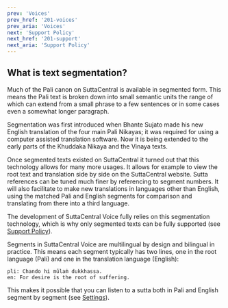 ```yaml
---
prev: 'Voices'
prev_href: '201-voices'
prev_aria: 'Voices'
next: 'Support Policy'
next_href: '201-support'
next_aria: 'Support Policy'
---
```


## What is text segmentation?

Much of the Pali canon on SuttaCentral is available in segmented form. This means the Pali text is broken down into small semantic units the range of which can extend from a small phrase to a few sentences or in some cases even a somewhat longer paragraph.

Segmentation was first introduced when Bhante Sujato made his new English translation of the four main Pali Nikayas; it was required for using a computer assisted translation software. Now it is being extended to the early parts of the Khuddaka Nikaya and the Vinaya texts.

Once segmented texts existed on SuttaCentral it turned out that this technology allows for many more usages. It allows for example to view the root text and translation side by side on the SuttaCentral website. Sutta references can be tuned much finer by referencing to segment numbers. It will also facilitate to make new translations in languages other than English, using the matched Pali and English segments for comparison and translating from there into a third language.

The development of SuttaCentral Voice fully relies on this segmentation technology, which is why only segmented texts can be fully supported (see [Support Policy](/sc-voice/en/201-support)).

Segments in SuttaCentral Voice are multilingual by design and bilingual in practice. This means each segment typically has two lines, one in the root language (Pali) and one in the translation language (English):

```
pli: Chando hi mūlaṁ dukkhassa.
en: For desire is the root of suffering.
```
This makes it possible that you can listen to a sutta both in Pali and English segment by segment (see [Settings](/sc-voice/en/201-settings)).
